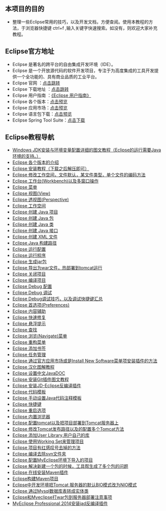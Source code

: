 ## 本项目的目的


* 整理一些Eclipse常用的技巧，以及开发文档，方便查阅。使用本教程的方法，于浏览器快捷键  ctrl+f  ,输入关键字快速搜索。如没有，则欢迎大家补充教程。


## Eclipse官方地址

* Eclipse 是著名的跨平台的自由集成开发环境（IDE）。
* Eclipse 是一个开放源代码的软件开发项目，专注于为高度集成的工具开发提供一个全功能的、具有商业品质的工业平台。
* Eclipse 官网 ：[点击跳转](http://www.eclipse.org/)
* Eclipse 下载地址 ：[点击跳转](http://www.eclipse.org/downloads/)
* Eclipse 用户指南 ：[《Eclipse 用户指南》](http://help.eclipse.org/neon/index.jsp)
* Eclipse 各个版本：[点击预览](http://www.eclipse.org/downloads/eclipse-packages/)
* Eclipse 应用市场：[点击预览](http://marketplace.eclipse.org/)
* Eclipse 语言包下载：[点击预览](http://www.eclipse.org/babel/downloads.php)   
* Eclipse Spring Tool Suite：[点击下载](https://spring.io/tools/sts)   

## Eclipse教程导航

* [Windows JDK安装与环境变量配置详细的图文教程（Eclipse的运行需要Java环境的支持。）](http://www.cnblogs.com/liuhongfeng/p/4177568.html)
* [Eclipse 各个版本的介绍](http://www.cnblogs.com/liuhongfeng/p/5004426.html)
* [Eclipse 安装教程（下载之后解压即可）](http://www.runoob.com/eclipse/eclipse-install.html)
* [Eclipse 修改工作空间，文件默认，某文件类型，单个文件的编码方法](http://www.souvc.com/?p=1093)
* [Eclipse 工作台(Workbench)以及多窗口操作](http://www.runoob.com/eclipse/eclipse-explore-windows.html)
* [Eclipse 菜单](http://www.runoob.com/eclipse/eclipse-explore-menus.html)
* [Eclipse 视图(View)](http://www.runoob.com/eclipse/eclipse-explore-views.html)
* [Eclipse 透视图(Perspective)](http://www.runoob.com/eclipse/eclipse-perspectives.html)
* [Eclipse 工作空间](http://www.runoob.com/eclipse/eclipse-workspaces.html)
* [Eclipse 创建 Java 项目](http://www.runoob.com/eclipse/eclipse-create-java-project.html)
* [Eclipse 创建 Java 包](http://www.runoob.com/eclipse/eclipse-create-java-package.html)
* [Eclipse 创建 Java 类](http://www.runoob.com/eclipse/eclipse-create-java-class.html)
* [Eclipse 创建 Java 接口](http://www.runoob.com/eclipse/eclipse-create-java-interface.html)
* [Eclipse 创建 XML 文件](http://www.runoob.com/eclipse/eclipse-create-xml-file.html)
* [Eclipse Java 构建路径](http://www.runoob.com/eclipse/eclipse-java-build-path.html)
* [Eclipse 运行配置](http://www.runoob.com/eclipse/eclipse-run-configuration.html)
* [Eclipse 运行程序](http://www.runoob.com/eclipse/eclipse-running-program.html)
* [Eclipse 生成jar包](http://www.runoob.com/eclipse/eclipse-create-jar-files.html)
* [Eclipse 导出为war文件，热部署到tomcat运行](http://www.cnblogs.com/hongten/archive/2012/11/27/hongten_java_eclipse_war_tomcat.html)
* [Eclipse 关闭项目](http://www.runoob.com/eclipse/eclipse-close-project.html)
* [Eclipse 编译项目](http://www.runoob.com/eclipse/eclipse-build-project.html)
* [Eclipse Debug 配置](http://www.runoob.com/eclipse/eclipse-debug-configuration.html)
* [Eclipse Debug 调试](http://www.runoob.com/eclipse/eclipse-debugging-program.html)
* [Eclipse Debug调试技巧，以及调试快捷键汇总](http://www.cnblogs.com/liuhongfeng/p/4538269.html)
* [Eclipse 首选项(Preferences)](http://www.runoob.com/eclipse/eclipse-preferences.html)
* [Eclipse 内容辅助](http://www.runoob.com/eclipse/eclipse-content-assist.html)
* [Eclipse 快速修复](http://www.runoob.com/eclipse/eclipse-quick-fix.html)
* [Eclipse 悬浮提示](http://www.runoob.com/eclipse/eclipse-hover-help.html)
* [Eclipse 查找](http://www.runoob.com/eclipse/eclipse-search-menu.html)
* [Eclipse 浏览(Navigate)菜单](http://www.runoob.com/eclipse/eclipse-navigation.html)
* [Eclipse 重构菜单](http://www.runoob.com/eclipse/eclipse-refactoring.html)
* [Eclipse 添加书签](http://www.runoob.com/eclipse/eclipse-add-bookmarks.html)
* [Eclipse 任务管理](http://www.runoob.com/eclipse/eclipse-task-management.html)
* [Eclipse 通过官方应用市场或是Install New Software菜单项安装插件的方法](http://www.runoob.com/eclipse/eclipse-install-plugins.html)
* [Eclipse 汉化图解教程](http://www.cnblogs.com/Leo_wl/p/4475501.html)
* [Eclipse 设置中文JavaDOC](http://www.cnblogs.com/kay/archive/2008/05/26/1207956.html)
* [Eclipse 安装Git插件图文教程](http://www.cnblogs.com/liuhongfeng/p/5001528.html)
* [Eclipse 安装JD-Eclipse反编译插件](http://www.cnblogs.com/liuhongfeng/p/4997592.html)
* [Eclipse 代码模板](http://www.runoob.com/eclipse/eclipse-code-templates.html)
* [Eclipse 手动设置Java代码注释模板](http://www.cnblogs.com/liuhongfeng/p/4539816.html)
* [Eclipse 快捷键](http://www.runoob.com/eclipse/eclipse-shortcuts.html)
* [Eclipse 重启选项](http://www.runoob.com/eclipse/eclipse-restart-option.html)
* [Eclipse 内置浏览器](http://www.runoob.com/eclipse/eclipse-web-browsers.html)
* [Eclipse 配置tomcat以及把项目部署到Tomcat服务器上](http://www.cnblogs.com/liuhongfeng/p/4766721.html)
* [Eclipse 修改Tomcat发布路径以及的配置多个Tomcat方法](http://www.cnblogs.com/liuhongfeng/p/4973519.html)
* [Eclipse 添加User Library,用户自己的库](http://www.cnblogs.com/liuhongfeng/p/4633746.html)
* [Eclipse 使用Working Set来管理项目](http://www.cnblogs.com/liuhongfeng/p/4792525.html)
* [Eclipse 项目有红感叹号去掉的方法](http://www.cnblogs.com/liuhongfeng/p/4861784.html)
* [Eclipse 编译去除svn文件夹](http://www.cnblogs.com/liuhongfeng/p/4933175.html)
* [Eclipse 配置MyEclipse环境下导入的项目](http://www.cnblogs.com/liuhongfeng/p/5044250.html)
* [Eclipse 解决新建一个包的时候，工具帮生成了多个包的问题](http://www.cnblogs.com/liuhongfeng/p/5045167.html)
* [Eclipse 在线安装Maven插件](http://blog.csdn.net/tangyajun_168/article/details/6952831)
* [Eclipse构建Maven项目](http://www.yiibai.com/maven/m2eclipse-project.html)
* [Eclipse中开发环境把Tomcat 服务器的默认BIO模式改为NIO模式](http://www.souvc.com/?p=2850)
* [Eclipse 通过Mysql数据库表转成实体类](http://www.souvc.com/?p=2516)
* [Eclipse和Myeclipse打war包到服务器部署注意事项](http://www.souvc.com/?p=2498)
* [MyEclipse Professional 2014安装jad反编译插件](http://www.souvc.com/?p=1090)


